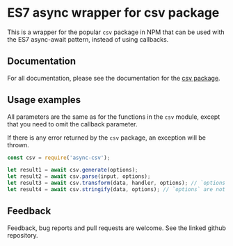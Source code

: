 # ES7 async wrapper for csv package #

This is a wrapper for the popular `csv` package in NPM that can be used with the ES7 async-await pattern, instead of using callbacks.

## Documentation ##

For all documentation, please see the documentation for the [csv package](https://www.npmjs.com/package/csv).

## Usage examples ##

All parameters are the same as for the functions in the `csv` module, except that you need to omit the callback parameter.

If there is any error returned by the `csv` package, an exception will be thrown.

```js
const csv = require('async-csv');

let result1 = await csv.generate(options);
let result2 = await csv.parse(input, options);
let result3 = await csv.transform(data, handler, options); // `options` are not required
let result4 = await csv.stringify(data, options); // `options` are not required
```

## Feedback ##

Feedback, bug reports and pull requests are welcome. See the linked github repository.